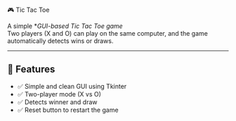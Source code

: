  🎮 Tic Tac Toe 

A simple **GUI-based Tic Tac Toe game*  
Two players (X and O) can play on the same computer, and the game automatically detects wins or draws.

---

## 🚀 Features
- ✅ Simple and clean GUI using Tkinter  
- ✅ Two-player mode (X vs O)  
- ✅ Detects winner and draw  
- ✅ Reset button to restart the game  
